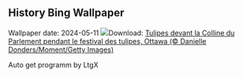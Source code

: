 ## History Bing Wallpaper
Wallpaper date: 2024-05-11
![](https://www.bing.com/th?id=OHR.OttawaTulipFest_FR-CA3260706853_UHD.jpg&w=1000)Download: [Tulipes devant la Colline du Parlement pendant le festival des tulipes, Ottawa (© Danielle Donders/Moment/Getty Images)](https://www.bing.com/th?id=OHR.OttawaTulipFest_FR-CA3260706853_UHD.jpg)

Auto get programm by LtgX
